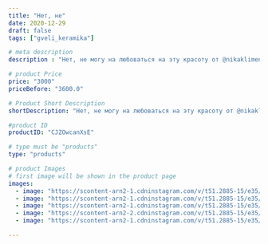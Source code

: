 ```yaml
---
title: "Нет, не"
date: 2020-12-29
draft: false
tags: ["gveli_keramika"]

# meta description
description : "Нет, не могу на любоваться на эту красоту от @nikaklimentyeva!!! 💞😍💐"

# product Price
price: "3000"
priceBefore: "3600.0"

# Product Short Description
shortDescription: "Нет, не могу на любоваться на эту красоту от @nikaklimentyeva!!! 💞😍💐"

#product ID
productID: "CJZOwcanXsE"

# type must be "products"
type: "products"

# product Images
# first image will be shown in the product page
images:
  - image: "https://scontent-arn2-1.cdninstagram.com/v/t51.2885-15/e35/133626747_858713114960313_8895486181977916392_n.jpg?se=7&tp=1&_nc_ht=scontent-arn2-1.cdninstagram.com&_nc_cat=109&_nc_ohc=IdP0ymbdLFEAX_yVENL&oh=6aee27698b7cf8ddeb757a47289669bb&oe=606F896C&ig_cache_key=MjQ3NTA3NDM2OTUyMzMwNTkzOA%3D%3D.2"
  - image: "https://scontent-arn2-1.cdninstagram.com/v/t51.2885-15/e35/134095742_208221434295829_5348015626041143198_n.jpg?se=7&tp=1&_nc_ht=scontent-arn2-1.cdninstagram.com&_nc_cat=101&_nc_ohc=SxlgnUu16EoAX-jUVGr&oh=66839387a79e7a57895b22ae225757ad&oe=60714F93&ig_cache_key=MjQ3NTA3NDM2OTU0MDI4MjgzOQ%3D%3D.2"
  - image: "https://scontent-arn2-1.cdninstagram.com/v/t51.2885-15/e35/133586377_525659634988235_3637106566692706376_n.jpg?se=7&tp=1&_nc_ht=scontent-arn2-1.cdninstagram.com&_nc_cat=111&_nc_ohc=cASZT5D0ul4AX-BdGgg&oh=66c4101d0fc85f2034365acf559fde1b&oe=606DABBF&ig_cache_key=MjQ3NTA3NDM2OTUzMTc5MDA4MQ%3D%3D.2"
  - image: "https://scontent-arn2-2.cdninstagram.com/v/t51.2885-15/e35/134192663_5388324787906001_4651273173905368851_n.jpg?se=7&tp=1&_nc_ht=scontent-arn2-2.cdninstagram.com&_nc_cat=105&_nc_ohc=8FPGMBaCgz8AX8fYeJV&oh=b79c06d554e6795b2837e825bf923c2a&oe=606EE6F5&ig_cache_key=MjQ3NTA3NDM2OTY0MDc3MzMzMg%3D%3D.2"
  - image: "https://scontent-arn2-1.cdninstagram.com/v/t51.2885-15/e35/134435572_386576492624719_6560019520183649737_n.jpg?se=7&tp=1&_nc_ht=scontent-arn2-1.cdninstagram.com&_nc_cat=107&_nc_ohc=E3236oHrW5wAX_qCnpr&oh=f993ab40587adb0a0372f1a8d3510e6e&oe=606F43C5&ig_cache_key=MjQ3NTA3NDM2OTU0MDExNTQwOA%3D%3D.2"

---
```

